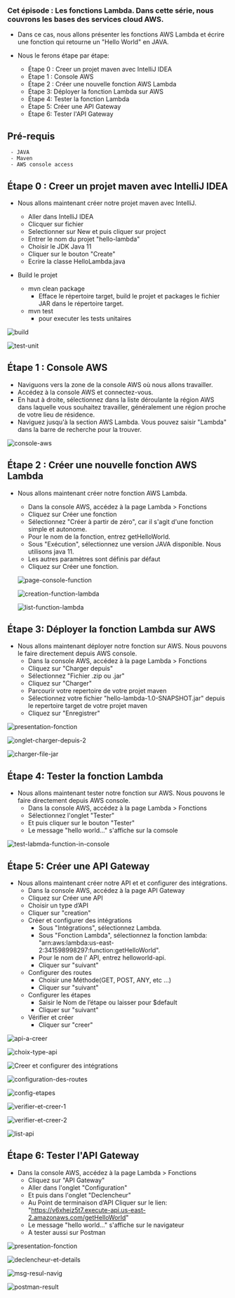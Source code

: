 ### Cet épisode : Les fonctions Lambda. Dans cette série, nous couvrons les bases des services cloud AWS.
- Dans ce cas, nous allons présenter les fonctions AWS Lambda et écrire une fonction qui retourne un "Hello World" en JAVA. 
- Nous le ferons étape par étape:

  - Étape 0 : Creer un projet maven avec IntelliJ IDEA
  - Étape 1 : Console AWS
  - Étape 2 : Créer une nouvelle fonction AWS Lambda
  - Étape 3: Déployer la fonction Lambda sur AWS
  - Étape 4: Tester la fonction Lambda
  - Étape 5: Créer une API Gateway
  - Étape 6: Tester l'API Gateway

## Pré-requis
     - JAVA
     - Maven
     - AWS console access

## Étape 0 : Creer un projet maven avec IntelliJ IDEA

- Nous allons maintenant créer notre projet maven avec IntelliJ.
   - Aller dans IntelliJ IDEA
   - Clicquer sur fichier 
   - Selectionner sur New et puis cliquer sur project
   - Entrer le nom du projet "hello-lambda"
   - Choisir le JDK Java 11
   - Cliquer sur le bouton "Create"
   - Ecrire la classe HelloLambda.java
   
- Build le projet
   - mvn clean package  
     - Efface le répertoire target, build le projet et packages le fichier JAR dans le répertoire target.
   - mvn test 
     - pour executer les tests unitaires 

![build](https://github.com/sulaylv/hello-lambda/assets/136634640/a02d7901-8db1-4c8c-84d3-a3f28691df76)

![test-unit](https://github.com/sulaylv/hello-lambda/assets/136634640/32ad57d8-b556-4636-a51f-86645642ade6)

## Étape 1 : Console AWS
- Naviguons vers la zone de la console AWS où nous allons travailler.
 - Accédez à la console AWS et connectez-vous.
 - En haut à droite, sélectionnez dans la liste déroulante la région AWS dans laquelle vous souhaitez travailler, généralement une région proche de votre lieu de résidence.
 - Naviguez jusqu'à la section AWS Lambda. Vous pouvez saisir "Lambda" dans la barre de recherche pour la trouver.

![console-aws](https://github.com/sulaylv/hello-lambda/assets/136634640/149dea05-80d2-40d5-a613-e0bceb13d16d)

## Étape 2 : Créer une nouvelle fonction AWS Lambda
- Nous allons maintenant créer notre fonction AWS Lambda.
  - Dans la console AWS, accédez à la page Lambda > Fonctions
  - Cliquez sur Créer une fonction
  - Sélectionnez "Créer à partir de zéro", car il s'agit d'une fonction simple et autonome.
  - Pour le nom de la fonction, entrez getHelloWorld.
  - Sous "Exécution", sélectionnez une  version JAVA disponible. Nous utilisons java 11.
  - Les autres paramètres sont définis par défaut
  - Cliquez sur Créer une fonction.
 
  ![page-console-function](https://github.com/sulaylv/hello-lambda/assets/136634640/9fab9f0e-b323-4e93-9951-e7ac2c4231bd)

  ![creation-function-lambda](https://github.com/sulaylv/hello-lambda/assets/136634640/717d91c6-91ac-4170-9f16-484dbe69419d)

  ![list-function-lambda](https://github.com/sulaylv/hello-lambda/assets/136634640/4498838a-27a2-4a27-9c9c-e7f4c10f0a09)

## Étape 3: Déployer la fonction Lambda sur AWS 
- Nous allons maintenant déployer notre fonction sur AWS. Nous pouvons le faire directement depuis AWS console.
  - Dans la console AWS, accédez à la page Lambda > Fonctions
  - Cliquez sur "Charger depuis" 
  - Sélectionnez "Fichier .zip ou .jar"
  - Cliquez sur "Charger"
  - Parcourir votre repertoire de votre projet maven
  - Sélectionnez votre fichier "hello-lambda-1.0-SNAPSHOT.jar" depuis le repertoire target de votre projet maven
  - Cliquez sur "Enregistrer"

![presentation-fonction](https://github.com/sulaylv/hello-lambda/assets/136634640/d744ae67-3bcc-47a9-9eb3-8da94c42fa8a)

![onglet-charger-depuis-2](https://github.com/sulaylv/hello-lambda/assets/136634640/319b0525-a6fb-4c19-be16-1863fcca76bd)

![charger-file-jar](https://github.com/sulaylv/hello-lambda/assets/136634640/3fab0b3b-1a3e-4ede-9060-3e85df7b9814)

## Étape 4: Tester la fonction Lambda
  - Nous allons maintenant tester notre fonction sur AWS. Nous pouvons le faire directement depuis AWS console.
    - Dans la console AWS, accédez à la page Lambda > Fonctions
    - Sélectionnez l'onglet "Tester"
    - Et puis cliquer sur le bouton "Tester"
    - Le message "hello world..." s'affiche sur la comsole

![test-labmda-function-in-console](https://github.com/sulaylv/hello-lambda/assets/136634640/f1e5d91a-1cb2-4b0c-baf4-1932656f0654)


## Étape 5: Créer une API Gateway
- Nous allons maintenant créer notre API et et configurer des intégrations.
   - Dans la console AWS, accédez à la page API Gateway
   - Cliquez sur Créer une API
   - Choisir un type d’API
   - Cliquer sur "creation"
   - Créer et configurer des intégrations
	  - Sous "Intégrations", sélectionnez Lambda.
	  - Sous "Fonction Lambda", sélectionnez la fonction lambda: "arn:aws:lambda:us-east-2:341598998297:function:getHelloWorld".
	  - Pour le nom de l' API, entrez helloworld-api.
	  - Cliquer sur "suivant"
	- Configurer des routes
	  - Choisir une Méthode(GET, POST, ANY, etc ...)
	  - Cliquer sur "suivant"
	- Configurer les étapes
	  - Saisir le Nom de l’étape ou laisser pour $default
	  - Cliquer sur "suivant"
	- Vérifier et créer
	  - Cliquer sur "creer"

![api-a-creer](https://github.com/sulaylv/hello-lambda/assets/136634640/679c7a17-2c0c-480c-9956-c0ca5907dd16)

![choix-type-api](https://github.com/sulaylv/hello-lambda/assets/136634640/5ff60ee8-6fcb-47c2-a1a4-fda97799f775)

![Creer et configurer des intégrations](https://github.com/sulaylv/hello-lambda/assets/136634640/db038722-cd89-4dd6-803e-3a5a180ee754)

![configuration-des-routes](https://github.com/sulaylv/hello-lambda/assets/136634640/91a907db-094e-4d14-a5b1-cef995665713)

![config-etapes](https://github.com/sulaylv/hello-lambda/assets/136634640/8b3dd77f-5bb2-4d84-b3ed-0d76213d1240)

![verifier-et-creer-1](https://github.com/sulaylv/hello-lambda/assets/136634640/52531293-814a-4192-afc4-9c268241184b)

![verifier-et-creer-2](https://github.com/sulaylv/hello-lambda/assets/136634640/4b8cbefd-77c0-4b79-85ea-7aaf94fc2f1e)

![list-api](https://github.com/sulaylv/hello-lambda/assets/136634640/66c4b322-c47e-4aea-b4c3-d01deefce966)

## Étape 6: Tester l'API Gateway
   - Dans la console AWS, accédez à la page Lambda > Fonctions
      - Cliquez sur "API Gateway"
      - Aller dans l'onglet "Configuration"
      - Et puis dans l'onglet "Declencheur"
      - Au Point de terminaison d’API Cliquer sur le lien:
        "https://v6xheiz5t7.execute-api.us-east-2.amazonaws.com/getHelloWorld"
      - Le message "hello world..." s'affiche sur le navigateur
      - A tester aussi sur Postman

![presentation-fonction](https://github.com/sulaylv/hello-lambda/assets/136634640/ad98e3f7-9a83-435d-be08-39c63a46ed9a)

![declencheur-et-details](https://github.com/sulaylv/hello-lambda/assets/136634640/2a6f3dfc-561b-49a2-8aaa-74ac095b771b)

![msg-resul-navig](https://github.com/sulaylv/hello-lambda/assets/136634640/e87103c6-9402-4843-aa9e-43dc7c401ccb)

![postman-result](https://github.com/sulaylv/hello-lambda/assets/136634640/661c7210-27e4-4508-b894-fd4624be6fdd)
